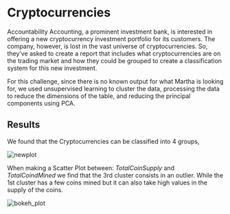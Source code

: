 # Cryptocurrencies

Accountability Accounting, a prominent investment bank, is interested in offering a new cryptocurrency investment portfolio for its customers. The company, however, is lost in the vast universe of cryptocurrencies. So, they’ve asked to create a report that includes what cryptocurrencies are on the trading market and how they could be grouped to create a classification system for this new investment.

For this challenge, since there is no known output for what Martha is looking for, we used unsupervised learning to cluster the data, processing the data to reduce the dimensions of the table, and reducing the principal components using PCA.

## Results

We found that the Cryptocurrencies can be classified into 4 groups,

![newplot](https://user-images.githubusercontent.com/90414330/157748629-673a1ea0-6c08-4d6e-a064-94582088f691.png)

When making a Scatter Plot between: *TotalCoinSupply* and *TotalCoindMined* we find that the 3rd cluster consists in an outlier. While the 1st cluster has a few coins mined but it can also take high values in the supply of the coins.

![bokeh_plot](https://user-images.githubusercontent.com/90414330/157748626-3955fe6e-e5d1-48f9-a2fb-e753fc995ef9.png)

